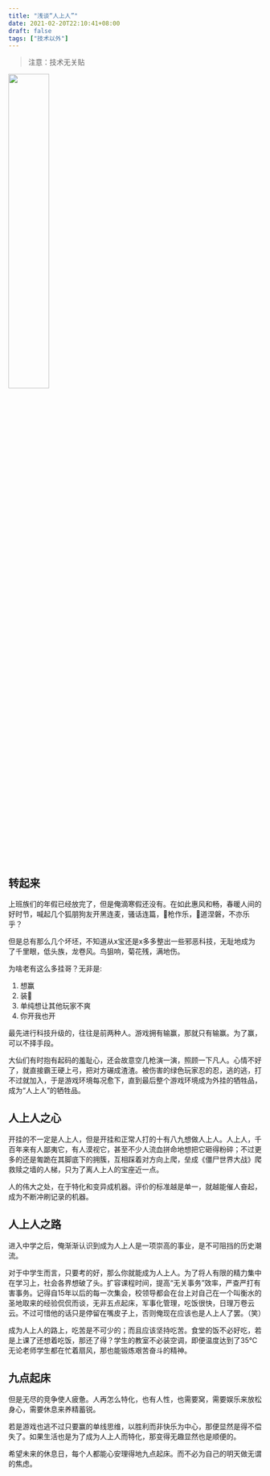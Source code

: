```yaml
---
title: "浅谈“人上人”"
date: 2021-02-20T22:10:41+08:00
draft: false
tags: ["技术以外"]
---
```

> 注意：技术无关贴

<div class="align-center">
<img src="spinbot.gif" class="center" width=40% height= auto style="horizontal-align:middle">
</div>

## 转起来

上班族们的年假已经放完了，但是俺滴寒假还没有。在如此惠风和畅，春暖人间的好时节，喊起几个狐朋狗友开黑连麦，骚话连篇，🐎️枪作乐，🍌️道涅磐，不亦乐乎？

但是总有那么几个坏坯，不知道从x宝还是x多多整出一些邪恶科技，无耻地成为了千里眼，低头族，龙卷风。鸟狙响，菊花残，满地伤。

为啥老有这么多挂哥？无非是:

1. 想赢
2. 装🍺️
3. 单纯想让其他玩家不爽
4. 你开我也开

最先进行科技升级的，往往是前两种人。游戏拥有输赢，那就只有输赢。为了赢，可以不择手段。

大仙们有时抱有起码的羞耻心，还会故意空几枪演一演，照顾一下凡人。心情不好了，就直接霸王硬上弓，把对方碾成渣渣。被伤害的绿色玩家忍的忍，逃的逃，打不过就加入，于是游戏环境每况愈下，直到最后整个游戏环境成为外挂的牺牲品，成为“人上人”的牺牲品。

## 人上人之心

开挂的不一定是人上人，但是开挂和正常人打的十有八九想做人上人。人上人，千百年来有人鄙夷它，有人漠视它，甚至不少人流血拼命地想把它砸得粉碎；不过更多的还是匍跪在其脚底下的拥簇，互相踩着对方向上爬，垒成《僵尸世界大战》爬救赎之墙的人梯，只为了离人上人的宝座近一点。

人的伟大之处，在于特化和变异成机器。评价的标准越是单一，就越能催人奋起，成为不断冲刷记录的机器。

## 人上人之路

进入中学之后，俺渐渐认识到成为人上人是一项崇高的事业，是不可阻挡的历史潮流。

对于中学生而言，只要考的好，那么你就能成为人上人。为了将人有限的精力集中在学习上，社会各界想破了头。扩容课程时间，提高“无关事务”效率，严查严打有害事务。记得自15年以后的每一次集会，校领导都会在台上对自己在一个叫衡水的圣地取来的经验侃侃而谈，无非五点起床，军事化管理，吃饭很快，日理万卷云云。不过可惜他的话只是停留在嘴皮子上，否则俺现在应该也是人上人了罢。（笑）

成为人上人的路上，吃苦是不可少的；而且应该坚持吃苦。食堂的饭不必好吃，若是上课了还想着吃饭，那还了得？学生的教室不必装空调，即便温度达到了35℃无论老师学生都在忙着扇风，那也能锻炼艰苦奋斗的精神。

## 九点起床

但是无尽的竞争使人疲惫。人再怎么特化，也有人性，也需要窝，需要娱乐来放松身心，需要休息来养精蓄锐。

若是游戏也逃不过只要赢的单线思维，以胜利而非快乐为中心，那便显然是得不偿失了。如果生活也是为了成为人上人而特化，那变得无趣显然也是顺便的。

希望未来的休息日，每个人都能心安理得地九点起床。而不必为自己的明天做无谓的焦虑。
